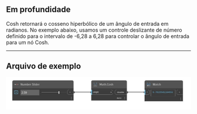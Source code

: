 ## Em profundidade
Cosh retornará o cosseno hiperbólico de um ângulo de entrada em radianos. No exemplo abaixo, usamos um controle deslizante de número definido para o intervalo de -6,28 a 6,28 para controlar o ângulo de entrada para um nó Cosh.
___
## Arquivo de exemplo

![Cosh](./DSCore.Math.Cosh_img.jpg)

